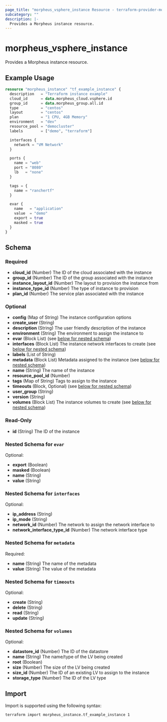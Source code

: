 ```yaml
---
page_title: "morpheus_vsphere_instance Resource - terraform-provider-morpheus"
subcategory: ""
description: |-
  Provides a Morpheus instance resource.
---
```


# morpheus_vsphere_instance

Provides a Morpheus instance resource.

## Example Usage

```terraform
resource "morpheus_instance" "tf_example_instance" {
  description   = "Terraform instance example"
  cloud_id      = data.morpheus_cloud.vsphere.id
  group_id      = data.morpheus_group.all.id
  type          = "centos"
  layout        = "centos"
  plan          = "1 CPU, 4GB Memory"
  environment   = "dev"
  resource_pool = "democluster"
  labels        = ["demo", "terraform"]

  interfaces {
    network = "VM Network"
  }

  ports {
    name = "web"
    port = "8080"
    lb   = "none"
  }

  tags = {
    name = "ranchertf"
  }

  evar {
    name   = "application"
    value  = "demo"
    export = true
    masked = true
  }
}
```

<!-- schema generated by tfplugindocs -->
## Schema

### Required

- **cloud_id** (Number) The ID of the cloud associated with the instance
- **group_id** (Number) The ID of the group associated with the instance
- **instance_layout_id** (Number) The layout to provision the instance from
- **instance_type_id** (Number) The type of instance to provision
- **plan_id** (Number) The service plan associated with the instance

### Optional

- **config** (Map of String) The instance configuration options
- **create_user** (String)
- **description** (String) The user friendly description of the instance
- **environment** (String) The environment to assign the instance to
- **evar** (Block List) (see [below for nested schema](#nestedblock--evar))
- **interfaces** (Block List) The instance network interfaces to create (see [below for nested schema](#nestedblock--interfaces))
- **labels** (List of String)
- **metadata** (Block List) Metadata assigned to the instance (see [below for nested schema](#nestedblock--metadata))
- **name** (String) The name of the instance
- **resource_pool_id** (Number)
- **tags** (Map of String) Tags to assign to the instance
- **timeouts** (Block, Optional) (see [below for nested schema](#nestedblock--timeouts))
- **user_group** (String)
- **version** (String)
- **volumes** (Block List) The instance volumes to create (see [below for nested schema](#nestedblock--volumes))

### Read-Only

- **id** (String) The ID of the instance

<a id="nestedblock--evar"></a>
### Nested Schema for `evar`

Optional:

- **export** (Boolean)
- **masked** (Boolean)
- **name** (String)
- **value** (String)


<a id="nestedblock--interfaces"></a>
### Nested Schema for `interfaces`

Optional:

- **ip_address** (String)
- **ip_mode** (String)
- **network_id** (Number) The network to assign the network interface to
- **network_interface_type_id** (Number) The network interface type


<a id="nestedblock--metadata"></a>
### Nested Schema for `metadata`

Required:

- **name** (String) The name of the metadata
- **value** (String) The value of the metadata


<a id="nestedblock--timeouts"></a>
### Nested Schema for `timeouts`

Optional:

- **create** (String)
- **delete** (String)
- **read** (String)
- **update** (String)


<a id="nestedblock--volumes"></a>
### Nested Schema for `volumes`

Optional:

- **datastore_id** (Number) The ID of the datastore
- **name** (String) The name/type of the LV being created
- **root** (Boolean)
- **size** (Number) The size of the LV being created
- **size_id** (Number) The ID of an existing LV to assign to the instance
- **storage_type** (Number) The ID of the LV type

## Import

Import is supported using the following syntax:

```shell
terraform import morpheus_instance.tf_example_instance 1
```
